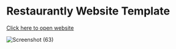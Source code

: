 # Restaurantly Website Template


[Click here to open website](https://samiansari01.github.io/Restaurantly/)

![Screenshot (63)](https://github.com/user-attachments/assets/17fcd3bd-729a-43a0-bcd1-12e6ca4b7882)
